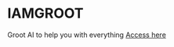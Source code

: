 # IAMGROOT
Groot AI to help you with everything
[Access here](https://mediafiles.botpress.cloud/58d6324d-882c-43f3-a875-5798fff0b059/webchat/bot.html )
